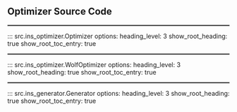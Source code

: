 ## Optimizer Source Code
<hr style="border:1px solid grey">

::: src.ins_optimizer.Optimizer
    options:
      heading_level: 3
      show_root_heading: true
      show_root_toc_entry: true
<hr style="border:1px solid grey">

::: src.ins_optimizer.WolfOptimizer
    options:
      heading_level: 3
      show_root_heading: true
      show_root_toc_entry: true
<hr style="border:1px solid grey">

::: src.ins_generator.Generator
    options:
      heading_level: 3
      show_root_heading: true
      show_root_toc_entry: true